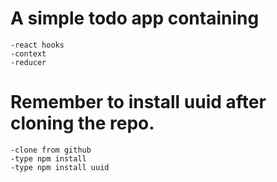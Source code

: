 # A simple todo app containing
    
    -react hooks
    -context
    -reducer

# Remember to install uuid after cloning the repo.

    -clone from github
    -type npm install
    -type npm install uuid

